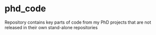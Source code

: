 # phd_code
Repository contains key parts of code from my PhD projects that are not released in their own stand-alone repositories 
